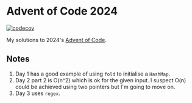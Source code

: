 # Advent of Code 2024
[![codecov](https://codecov.io/github/jim-og/aoc-24-rs/graph/badge.svg?token=UOKQR6JBFE)](https://codecov.io/github/jim-og/aoc-24-rs)

My solutions to 2024's [Advent of Code](https://adventofcode.com/2024).

## Notes
1. Day 1 has a good example of using `fold` to initialise a `HashMap`.
1. Day 2 part 2 is O(n^2) which is ok for the given input. I suspect O(n) could be achieved using two pointers but I'm going to move on.
1. Day 3 uses `regex`.